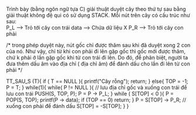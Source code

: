 Trình bày (bằng ngôn ngữ tựa C) giải thuật duyệt cây theo thứ tự sau bằng giải thuật không đệ qui có sử dụng STACK. 
Mỗi nút trên cây có cấu trúc như sau:  
P_L --> Trỏ tới cây con trái
data --> Chứa dữ liệu X
P_R --> Trỏ tới cây con phải

/*  trong phép duyệt này, nút gốc chỉ được thăm sau khi đã duyệt xong 2 con của nó. Như vậy, 
chỉ từ khi con phải đi lên gặp gốc thì gốc mới được thăm, chứ k phải ở lần gặp gốc khi từ con trái đi lên. 
Do đó, để phân biệt, người ta đưa thêm dấu âm vào địa chỉ ( địa chỉ âm) để đánh dấu cho lần đi lên từ con phải  */

TT_SAU_S (T){
  if ( T == NULL ){
    printf("Cây rỗng");
    return;
  }
  else{
    TOP = -1;
    P = T;
  }
  while(1){
    while( P != NULL ){  // lưu địa chỉ gốc và xuống con trái để lưu con trái
      PUSH(S, TOP, P);
      P = P -> P_L;
    }
    while ( S[TOP] < 0 ){ 
      P = POP(S, TOP);
      printf(P -> data);
      if (TOP == 0)
        return;
    }
    P = S[TOP] -> P_R;  // xuống con phải để đánh dấu
    S[TOP] = -S[TOP];
  }
}
